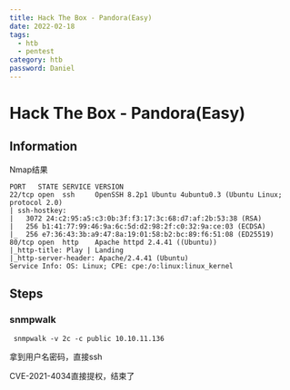 ```yaml
---
title: Hack The Box - Pandora(Easy)
date: 2022-02-18
tags:
  - htb
  - pentest
category: htb
password: Daniel
---
```


# Hack The Box - Pandora(Easy)

## Information

Nmap结果

```
PORT   STATE SERVICE VERSION
22/tcp open  ssh     OpenSSH 8.2p1 Ubuntu 4ubuntu0.3 (Ubuntu Linux; protocol 2.0)
| ssh-hostkey:
|   3072 24:c2:95:a5:c3:0b:3f:f3:17:3c:68:d7:af:2b:53:38 (RSA)
|   256 b1:41:77:99:46:9a:6c:5d:d2:98:2f:c0:32:9a:ce:03 (ECDSA)
|_  256 e7:36:43:3b:a9:47:8a:19:01:58:b2:bc:89:f6:51:08 (ED25519)
80/tcp open  http    Apache httpd 2.4.41 ((Ubuntu))
|_http-title: Play | Landing
|_http-server-header: Apache/2.4.41 (Ubuntu)
Service Info: OS: Linux; CPE: cpe:/o:linux:linux_kernel
```

## Steps

### snmpwalk

```
 snmpwalk -v 2c -c public 10.10.11.136
```

拿到用户名密码，直接ssh

CVE-2021-4034直接提权，结束了